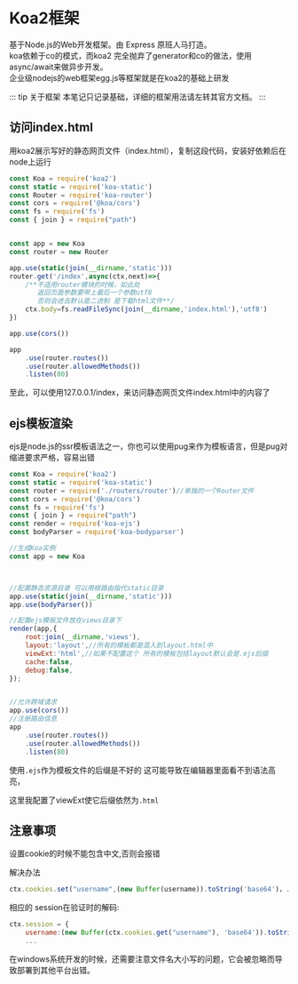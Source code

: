 # Koa2框架

基于Node.js的Web开发框架。由 Express 原班人马打造。    
koa依赖于co的模式，而koa2 完全抛弃了generator和co的做法，使用async/await来做异步开发。    
企业级nodejs的web框架egg.js等框架就是在koa2的基础上研发

::: tip 关于框架
本笔记只记录基础，详细的框架用法请左转其官方文档。
:::



## 访问index.html

用koa2展示写好的静态网页文件（index.html），复制这段代码，安装好依赖后在node上运行

```js
const Koa = require('koa2')
const static = require('koa-static')
const Router = require('koa-router')
const cors = require('@koa/cors')
const fs = require('fs')
const { join } = require("path")


const app = new Koa
const router = new Router

app.use(static(join(__dirname,'static')))
router.get('/index',async(ctx,next)=>{
	/**不适用router模块的时候，如此处
	   返回页面参数要带上最后一个参数utf8 
	   否则会进去默认是二进制 是下载html文件**/
	ctx.body=fs.readFileSync(join(__dirname,'index.html'),'utf8')
})

app.use(cors())

app
	.use(router.routes())
	.use(router.allowedMethods())
	.listen(80)
```

至此，可以使用127.0.0.1/index，来访问静态网页文件index.html中的内容了



## ejs模板渲染

ejs是node.js的ssr模板语法之一，你也可以使用pug来作为模板语言，但是pug对缩进要求严格，容易出错

```js
const Koa = require('koa2')
const static = require('koa-static')
const router = require('./routers/router')//单独的一个Router文件
const cors = require('@koa/cors')
const fs = require('fs')
const { join } = require("path")
const render = require('koa-ejs')
const bodyParser = require('koa-bodyparser')

//生成Koa实例
const app = new Koa



//配置静态资源目录 可以用根路由指代static目录
app.use(static(join(__dirname,'static')))
app.use(bodyParser())

//配置ejs模板文件放在views目录下
render(app,{
	root:join(__dirname,'views'),
	layout:'layout',//所有的模板都是混入到layout.html中
	viewExt:'html',//如果不配置这个 所有的模板包括layout默认会是.ejs后缀
	cache:false,
	debug:false,
});


//允许跨域请求
app.use(cors())
//注册路由信息
app
	.use(router.routes())
	.use(router.allowedMethods())
	.listen(80)
```

使用`.ejs`作为模板文件的后缀是不好的 这可能导致在编辑器里面看不到语法高亮，

这里我配置了viewExt使它后缀依然为`.html`



## 注意事项

设置cookie的时候不能包含中文,否则会报错

解决办法

```js
ctx.cookies.set("username",(new Buffer(username)).toString('base64')，...
```

相应的 session在验证时的解码:

```js
ctx.session = {
	username:(new Buffer(ctx.cookies.get("username"), 'base64')).toString(),
    ...
```

在windows系统开发的时候，还需要注意文件名大小写的问题，它会被忽略而导致部署到其他平台出错。